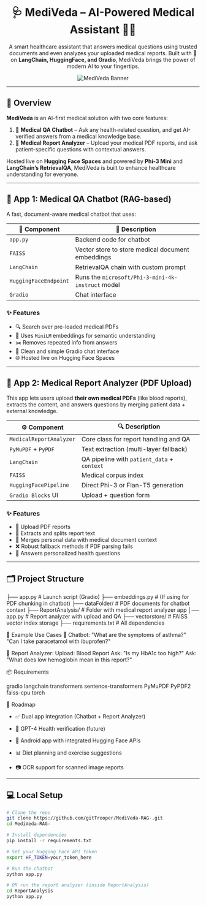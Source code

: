<div align="center">

# 🩺 MediVeda – AI-Powered Medical Assistant 💬📄

A smart healthcare assistant that answers medical questions using trusted documents and even analyzes your uploaded medical reports. Built with 💖 on **LangChain, HuggingFace, and Gradio**, MediVeda brings the power of modern AI to your fingertips.

![MediVeda Banner](https://imgur.com/your-banner-image.png) <!-- Optional -->

</div>

---

## 🌟 Overview

**MediVeda** is an AI-first medical solution with two core features:

1. 🧠 **Medical QA Chatbot** – Ask any health-related question, and get AI-verified answers from a medical knowledge base.
2. 📄 **Medical Report Analyzer** – Upload your medical PDF reports, and ask patient-specific questions with contextual answers.

Hosted live on **Hugging Face Spaces** and powered by **Phi-3 Mini** and **LangChain’s RetrievalQA**, MediVeda is built to enhance healthcare understanding for everyone.

---

## 🧠 App 1: Medical QA Chatbot (RAG-based)

A fast, document-aware medical chatbot that uses:

| 🔧 Component            | 🧾 Description |
|------------------------|----------------|
| `app.py`               | Backend code for chatbot |
| `FAISS`                | Vector store to store medical document embeddings |
| `LangChain`            | RetrievalQA chain with custom prompt |
| `HuggingFaceEndpoint`  | Runs the `microsoft/Phi-3-mini-4k-instruct` model |
| `Gradio`               | Chat interface |

### ✨ Features
- 🔍 Search over pre-loaded medical PDFs
- 🧠 Uses `MiniLM` embeddings for semantic understanding
- ✂️ Removes repeated info from answers
- 💬 Clean and simple Gradio chat interface
- 🌐 Hosted live on Hugging Face Spaces

---

## 📄 App 2: Medical Report Analyzer (PDF Upload)

This app lets users upload **their own medical PDFs** (like blood reports), extracts the content, and answers questions by merging patient data + external knowledge.

| ⚙️ Component              | 🔍 Description |
|--------------------------|----------------|
| `MedicalReportAnalyzer`  | Core class for report handling and QA |
| `PyMuPDF` + `PyPDF`      | Text extraction (multi-layer fallback) |
| `LangChain`              | QA pipeline with `patient_data` + `context` |
| `FAISS`                  | Medical corpus index |
| `HuggingFacePipeline`    | Direct Phi-3 or Flan-T5 generation |
| `Gradio Blocks` UI       | Upload + question form |

### ✨ Features
- 📁 Upload PDF reports
- 🔎 Extracts and splits report text
- 🧬 Merges personal data with medical document context
- ❌ Robust fallback methods if PDF parsing fails
- 🤖 Answers personalized health questions

---

## 🗂️ Project Structure

├── app.py # Launch script (Gradio) 
├── embeddings.py # (If using for PDF chunking in chatbot) 
├── dataFolder/ # PDF documents for chatbot context 
├── ReportAnalysis/ # Folder with medical report analyzer app 
│── app.py # Report analyzer with upload and QA 
├── vectorstore/ # FAISS vector index storage 
├── requirements.txt # All dependencies


💬 Example Use Cases
🧠 Chatbot:
"What are the symptoms of asthma?"
"Can I take paracetamol with ibuprofen?"

📄 Report Analyzer:
Upload: Blood Report
Ask: "Is my HbA1c too high?"
Ask: "What does low hemoglobin mean in this report?"

📦 Requirements

gradio
langchain
transformers
sentence-transformers
PyMuPDF
PyPDF2
faiss-cpu
torch

🔮 Roadmap

 - ✅ Dual app integration (Chatbot + Report Analyzer)

 - 🔐 GPT-4 Health verification (future)

 - 📱 Android app with integrated Hugging Face APIs

 - 📊 Diet planning and exercise suggestions

 - 📷 OCR support for scanned image reports



---

## 💻 Local Setup

```bash
# Clone the repo
git clone https://github.com/gitTrooper/MediVeda-RAG-.git
cd MediVeda-RAG-

# Install dependencies
pip install -r requirements.txt

# Set your Hugging Face API token
export HF_TOKEN=your_token_here

# Run the chatbot
python app.py

# OR run the report analyzer (inside ReportAnalysis)
cd ReportAnalysis
python app.py


